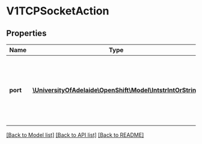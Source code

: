 # V1TCPSocketAction

## Properties
Name | Type | Description | Notes
------------ | ------------- | ------------- | -------------
**port** | [**\UniversityOfAdelaide\OpenShift\Model\IntstrIntOrString**](IntstrIntOrString.md) | Number or name of the port to access on the container. Number must be in the range 1 to 65535. Name must be an IANA_SVC_NAME. | 

[[Back to Model list]](../README.md#documentation-for-models) [[Back to API list]](../README.md#documentation-for-api-endpoints) [[Back to README]](../README.md)


